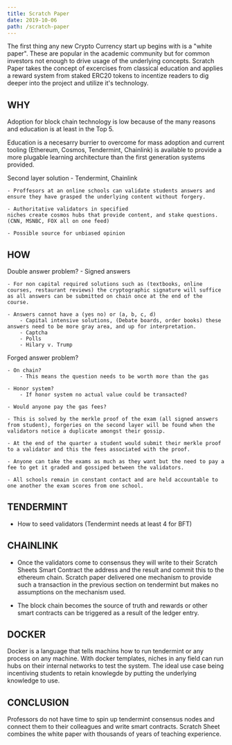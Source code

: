 ```yaml
---
title: Scratch Paper
date: 2019-10-06
path: /scratch-paper
---
```

The first thing any new Crypto Currency start up begins with is a "white paper". These are popular in the academic community but for common investors not enough to drive usage of the underlying concepts. Scratch Paper takes the concept of excercises from classical education and applies a reward system from staked ERC20 tokens to incentize readers to dig deeper into the project and utilize it's technology.

## WHY

Adoption for block chain technology is low because of the many reasons and education is at least in the Top 5. 

Education is a necesarry burrier to overcome for mass adoption and current tooling (Ethereum, Cosmos, Tendermint, Chainlink) is available to provide a more plugable learning architecture than the first generation systems provided.

Second layer solution - Tendermint, Chainlink

    - Proffesors at an online schools can validate students answers and ensure they have grasped the underlying content without forgery. 

    - Authoritative validators in specified 
    niches create cosmos hubs that provide content, and stake questions. (CNN, MSNBC, FOX all on one feed)

    - Possible source for unbiased opinion

## HOW

Double answer problem? - Signed answers
    
    - For non capital required solutions such as (textbooks, online courses, restaurant reviews) the cryptographic signature will suffice as all answers can be submitted on chain once at the end of the course.

    - Answers cannot have a (yes no) or (a, b, c, d)  
        - Capital intensive solutions, (Debate boards, order books) these answers need to be more gray area, and up for interpretation.
        - Captcha
        - Polls
        - Hilary v. Trump

Forged answer problem? 

    - On chain?
        - This means the question needs to be worth more than the gas

    - Honor system?
        - If honor system no actual value could be transacted?

    - Would anyone pay the gas fees?
    
    - This is solved by the merkle proof of the exam (all signed answers from student), forgeries on the second layer will be found when the validators notice a duplicate amongst their gossip.

    - At the end of the quarter a student would submit their merkle proof to a validator and this the fees associated with the proof.

    - Anyone can take the exams as much as they want but the need to pay a fee to get it graded and gossiped between the validators.

    - All schools remain in constant contact and are held accountable to one another the exam scores from one school.


## TENDERMINT

- How to seed validators (Tendermint needs at least 4 for BFT)

## CHAINLINK

- Once the validators come to consensus they will write to their Scratch Sheets Smart Contract the address and the result and commit this to the ethereum chain. Scratch paper delivered one mechanism to provide such a transaction in the previous section on tendermint but makes no assumptions on the mechanism used.

- The block chain becomes the source of truth and rewards or other smart contracts can be triggered as a result of the ledger entry.

## DOCKER

Docker is a language that tells machins how to run tendermint or any process on any machine. With docker templates, niches in any field can run hubs on their internal networks to test the system. The ideal use case being incentiving students to retain knowlegde by putting the underlying knowledge to use.

## CONCLUSION

Professors do not have time to spin up tendermint consensus nodes and connect them to their colleagues and write smart contracts. Scratch Sheet combines the white paper with thousands of years of teaching experience.